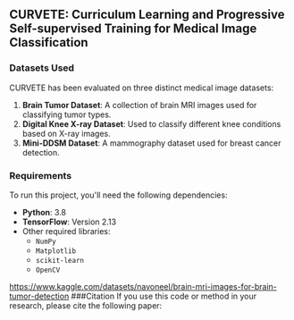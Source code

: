 ## CURVETE: Curriculum Learning and Progressive Self-supervised Training for Medical Image Classification

### Datasets Used
CURVETE has been evaluated on three distinct medical image datasets:
1. **Brain Tumor Dataset**: A collection of brain MRI images used for classifying tumor types.
2. **Digital Knee X-ray Dataset**: Used to classify different knee conditions based on X-ray images.
3. **Mini-DDSM Dataset**: A mammography dataset used for breast cancer detection.

### Requirements
To run this project, you'll need the following dependencies:
- **Python**: 3.8
- **TensorFlow**: Version 2.13
- Other required libraries: 
  - `NumPy`
  - `Matplotlib`
  - `scikit-learn`
  - `OpenCV`
 

https://www.kaggle.com/datasets/navoneel/brain-mri-images-for-brain-tumor-detection
###Citation
If you use this code or method in your research, please cite the following paper:
